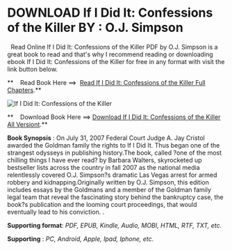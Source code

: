  **DOWNLOAD If I Did It: Confessions of the Killer BY : O.J. Simpson**
=====================================================================

  Read Online If I Did It: Confessions of the Killer PDF by O.J. Simpson is a great book to read and that's why I recommend reading or downloading ebook If I Did It: Confessions of the Killer for free in any format with visit the link button below.

**    Read Book Here ==>  [Read If I Did It: Confessions of the Killer Full Chapters](https://goodreadbook.site/?book=0825305934).**

![If I Did It: Confessions of the Killer](https://i.gr-assets.com/images/S/compressed.photo.goodreads.com/books/1511532106l/3764152.jpg)

**    Download Book Here ==> [Download If I Did It: Confessions of the Killer All Versiont](https://goodreadbook.site/?book=0825305934).**

**Book Synopsis** : On July 31, 2007 Federal Court Judge A. Jay Cristol awarded the Goldman family the rights to If I Did It. Thus began one of the strangest odysseys in publishing history.The book, called ?one of the most chilling things I have ever read? by Barbara Walters, skyrocketed up bestseller lists across the country in fall 2007 as the national media relentlessly covered O.J. Simpson?s dramatic Las Vegas arrest for armed robbery and kidnapping.Originally written by O.J. Simpson, this edition includes essays by the Goldmans and a member of the Goldman family legal team that reveal the fascinating story behind the bankruptcy case, the book?s publication and the looming court proceedings, that would eventually lead to his conviction. .

**Supporting format**: _PDF, EPUB, Kindle, Audio, MOBI, HTML, RTF, TXT, etc._

**Supporting** : _PC, Android, Apple, Ipad, Iphone, etc._